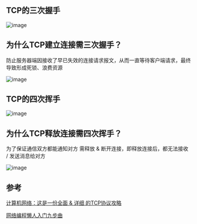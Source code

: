 
## TCP的三次握手
![image](https://upload-images.jianshu.io/upload_images/944365-5527d827865f8d30.png "")

## 为什么TCP建立连接需三次握手？
防止服务器端因接收了早已失效的连接请求报文，从而一直等待客户端请求，最终导致形成死锁、浪费资源

![image](https://upload-images.jianshu.io/upload_images/944365-1551b53e24060636.jpg "")

## TCP的四次挥手
![image](https://upload-images.jianshu.io/upload_images/944365-82c3290a6135a610.png "")

## 为什么TCP释放连接需四次挥手？
为了保证通信双方都能通知对方 需释放 & 断开连接，即释放连接后，都无法接收 / 发送消息给对方

![image](https://upload-images.jianshu.io/upload_images/944365-345dbc590bbcb19d.jpg "")

## 参考
[计算机网络：这是一份全面 & 详细 的TCP协议攻略](https://www.jianshu.com/p/65605622234b)

[网络编程懒人入门九步曲](http://www.52im.net/thread-1095-1-1.html)